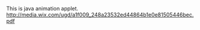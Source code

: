 This is java animation applet.
http://media.wix.com/ugd/a1f009_248a23532ed44864b1e0e81505446bec.pdf
